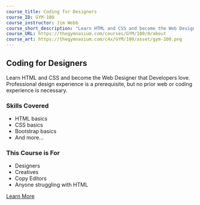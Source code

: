 ```yaml
---
course_title: Coding for Designers
course_ID: GYM-100
course_instructor: Jim Webb
course_short_description: "Learn HTML and CSS and become the Web Designer that Developers love. Professional design experience is a prerequisite, but no prior web or coding experience is necessary."
course_URL: https://thegymnasium.com/courses/GYM/100/0/about
course_art: https://thegymnasium.com/c4x/GYM/100/asset/gym-100.png
---
```


## Coding for Designers

Learn HTML and CSS and become the Web Designer that Developers love. Professional design experience is a prerequisite, but no prior web or coding experience is necessary.

### Skills Covered

- HTML basics
- CSS basics
- Bootstrap basics
- And more...

### This Course is For

- Designers
- Creatives
- Copy Editors
- Anyone struggling with HTML

[Learn More](https://thegymnasium.com/courses/GYM/100/0/about)
